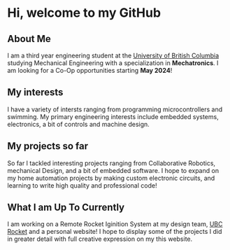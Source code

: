 # Hi, welcome to my GitHub

## About Me
I am a third year engineering student at the [University of British Columbia](https://en.wikipedia.org/wiki/University_of_British_Columbia) studying Mechanical Engineering 
with a specialization in **Mechatronics**. I am looking for a Co-Op opportunities starting **May 2024**!

## My interests
I have a variety of intersts ranging from programming microcontrollers and swimming. My primary engineering interests include embedded systems, electronics, a bit of controls and machine design. 

## My projects so far
So far I tackled interesting projects ranging from Collaborative Robotics, mechanical Design, and a bit of embedded software. I hope to expand on my home automation projects by making custom electronic circuits, 
and learning to write high quality and professional code!

## What I am Up To Currently
I am working on a Remote Rocket Iginition System at my design team, [UBC Rocket](https://www.ubcrocket.com/) and a personal website! I hope to display some of the projects I did in greater detail
with full creative expression on my this website. 
